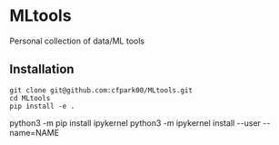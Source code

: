 # MLtools
Personal collection of data/ML tools

## Installation
```
git clone git@github.com:cfpark00/MLtools.git
cd MLtools
pip install -e .
```

python3 -m pip install ipykernel
python3 -m ipykernel install --user --name=NAME
